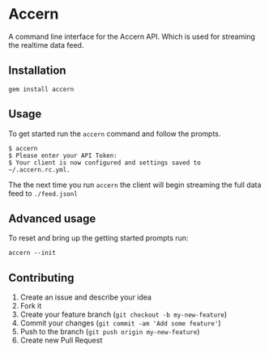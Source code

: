 # Accern

A command line interface for the Accern API. Which is used for streaming the realtime data feed.

## Installation

```shell
gem install accern
```

## Usage

To get started run the `accern` command and follow the prompts.

```shell
$ accern
$ Please enter your API Token:
$ Your client is now configured and settings saved to ~/.accern.rc.yml.
```
The the next time you run `accern` the client will begin streaming the full data feed to `./feed.jsonl`

## Advanced usage

To reset and bring up the getting started prompts run:

```shell
accern --init
```

## Contributing

1. Create an issue and describe your idea
2. Fork it
3. Create your feature branch (`git checkout -b my-new-feature`)
4. Commit your changes (`git commit -am 'Add some feature'`)
5. Push to the branch (`git push origin my-new-feature`)
6. Create new Pull Request
